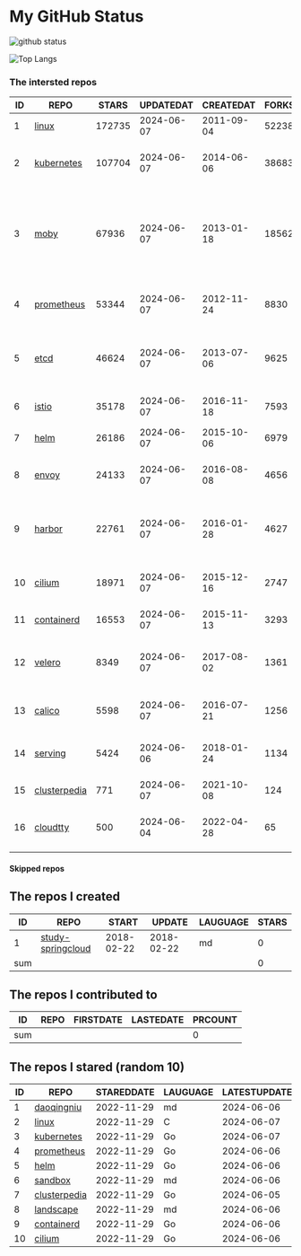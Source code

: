 # My GitHub Status

<img src="https://github-readme-stats-1.yihong0618.vercel.app/api?username=daoqingniu&show_icons=true&&&hide_title=true&count_private=true" alt="github status" />

![Top Langs](https://github-readme-stats-1.yihong0618.vercel.app/api/top-langs/?username=daoqingniu&layout=compact)

<!--START_SECTION:github_repos-->
### The intersted repos
| ID |                              REPO                               | STARS  | UPDATEDAT  | CREATEDAT  | FORKSCOUNT |                                                DESCRIPTIONS                                                |
|----|-----------------------------------------------------------------|--------|------------|------------|------------|------------------------------------------------------------------------------------------------------------|
|  1 | [linux](https://github.com/torvalds/linux)                      | 172735 | 2024-06-07 | 2011-09-04 |      52238 | Linux kernel source tree                                                                                   |
|  2 | [kubernetes](https://github.com/kubernetes/kubernetes)          | 107704 | 2024-06-07 | 2014-06-06 |      38683 | Production-Grade Container Scheduling and Management                                                       |
|  3 | [moby](https://github.com/moby/moby)                            |  67936 | 2024-06-07 | 2013-01-18 |      18562 | The Moby Project - a collaborative project for the container ecosystem to assemble container-based systems |
|  4 | [prometheus](https://github.com/prometheus/prometheus)          |  53344 | 2024-06-07 | 2012-11-24 |       8830 | The Prometheus monitoring system and time series database.                                                 |
|  5 | [etcd](https://github.com/etcd-io/etcd)                         |  46624 | 2024-06-07 | 2013-07-06 |       9625 | Distributed reliable key-value store for the most critical data of a distributed system                    |
|  6 | [istio](https://github.com/istio/istio)                         |  35178 | 2024-06-07 | 2016-11-18 |       7593 | Connect, secure, control, and observe services.                                                            |
|  7 | [helm](https://github.com/helm/helm)                            |  26186 | 2024-06-07 | 2015-10-06 |       6979 | The Kubernetes Package Manager                                                                             |
|  8 | [envoy](https://github.com/envoyproxy/envoy)                    |  24133 | 2024-06-07 | 2016-08-08 |       4656 | Cloud-native high-performance edge/middle/service proxy                                                    |
|  9 | [harbor](https://github.com/goharbor/harbor)                    |  22761 | 2024-06-07 | 2016-01-28 |       4627 | An open source trusted cloud native registry project that stores, signs, and scans content.                |
| 10 | [cilium](https://github.com/cilium/cilium)                      |  18971 | 2024-06-07 | 2015-12-16 |       2747 | eBPF-based Networking, Security, and Observability                                                         |
| 11 | [containerd](https://github.com/containerd/containerd)          |  16553 | 2024-06-07 | 2015-11-13 |       3293 | An open and reliable container runtime                                                                     |
| 12 | [velero](https://github.com/vmware-tanzu/velero)                |   8349 | 2024-06-07 | 2017-08-02 |       1361 | Backup and migrate Kubernetes applications and their persistent volumes                                    |
| 13 | [calico](https://github.com/projectcalico/calico)               |   5598 | 2024-06-07 | 2016-07-21 |       1256 | Cloud native networking and network security                                                               |
| 14 | [serving](https://github.com/knative/serving)                   |   5424 | 2024-06-06 | 2018-01-24 |       1134 | Kubernetes-based, scale-to-zero, request-driven compute                                                    |
| 15 | [clusterpedia](https://github.com/clusterpedia-io/clusterpedia) |    771 | 2024-06-07 | 2021-10-08 |        124 | The Encyclopedia of Kubernetes clusters                                                                    |
| 16 | [cloudtty](https://github.com/cloudtty/cloudtty)                |    500 | 2024-06-04 | 2022-04-28 |         65 | A Friendly Kubernetes CloudShell (Web Terminal) !                                                          |



#### Skipped repos
<!--END_SECTION:github_repos-->

<!--START_SECTION:my_github-->
## The repos I created
| ID  |                                 REPO                                 |   START    |   UPDATE   | LAUGUAGE | STARS |
|-----|----------------------------------------------------------------------|------------|------------|----------|-------|
|   1 | [study-springcloud](https://github.com/daoqingniu/study-springcloud) | 2018-02-22 | 2018-02-22 | md       |     0 |
| sum |                                                                      |            |            |          |     0 |

## The repos I contributed to
| ID  | REPO | FIRSTDATE | LASTEDATE | PRCOUNT |
|-----|------|-----------|-----------|---------|
| sum |      |           |           |       0 |

## The repos I stared (random 10)
| ID |                              REPO                               | STAREDDATE | LAUGUAGE | LATESTUPDATE |
|----|-----------------------------------------------------------------|------------|----------|--------------|
|  1 | [daoqingniu](https://github.com/daoqingniu/daoqingniu)          | 2022-11-29 | md       | 2024-06-06   |
|  2 | [linux](https://github.com/torvalds/linux)                      | 2022-11-29 | C        | 2024-06-07   |
|  3 | [kubernetes](https://github.com/kubernetes/kubernetes)          | 2022-11-29 | Go       | 2024-06-07   |
|  4 | [prometheus](https://github.com/prometheus/prometheus)          | 2022-11-29 | Go       | 2024-06-06   |
|  5 | [helm](https://github.com/helm/helm)                            | 2022-11-29 | Go       | 2024-06-06   |
|  6 | [sandbox](https://github.com/cncf/sandbox)                      | 2022-11-29 | md       | 2024-06-06   |
|  7 | [clusterpedia](https://github.com/clusterpedia-io/clusterpedia) | 2022-11-29 | Go       | 2024-06-05   |
|  8 | [landscape](https://github.com/cncf/landscape)                  | 2022-11-29 | md       | 2024-06-06   |
|  9 | [containerd](https://github.com/containerd/containerd)          | 2022-11-29 | Go       | 2024-06-06   |
| 10 | [cilium](https://github.com/cilium/cilium)                      | 2022-11-29 | Go       | 2024-06-06   |

<!--END_SECTION:my_github-->
